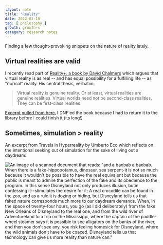 ```yaml
---
layout: note
title: "Reality"
date: 2022-05-18
tag: [ philosophy ]
growth: growth-x
category: research notes
---
```


Finding a few thought-provoking snippets on the nature of reality lately.

## Virtual realities are valid

I recently read part of [Reality+, a book by David Chalmers](http://consc.net/reality/) which argues that virtual reality is as real -- and has equal possibility for a fulfilling life -- as "normal" reality. His central thesis, verbatim:

<blockquote>
Virtual reality is genuine reality. Or
at least, virtual realities are genuine realities. Virtual worlds need not
be second-class realities. They can be first-class realities.
</blockquote>

[Excerpt pulled from here.](http://consc.net/reality+/excerpt.pdf) I DNF'ed the book because I had to return it to the library before I could finish it (its long!)

## Sometimes, simulation > reality

An excerpt from Travels in Hyperreality by Umberto Eco which reflects on the intentional seeking out of simulation for the sake of living out a daydream:

![An image of a scanned document that reads: "and a baobab a baobab. When there is a fake-hippopotamus, dinosaur, sea serpent-it is not so much because it wouldn't be possible to have the real equivalent but because the public is meant to admire the perfection of the fake and its obedience to the program. In this sense Disneyland not only produces illusion, butin confessing it--stimulates the desire for it: A real crocodile can be found in the zoo, and as a rule it is dozing or hiding, but Disneyland tells us that faked nature corresponds much more to our daydream demands. When, in the space of twenty-four hours, you go (as I did deliberately) from the fake New Orleans of Disneyland to the real one, and from the wild river of Adventureland to a trip on the Mississippi, where the captain of the paddle-wheel steamer says it is possible to see alligators on the banks of the river, and then you don't see any, you risk feeling homesick for Disneyland, where the wild animals don't have to be coaxed. Disneyland tells us that technology can give us more reality than nature can."](https://d2w9rnfcy7mm78.cloudfront.net/8954717/original_ecf113d799dd7e0ed7c5f47ea1f9e567.png)
